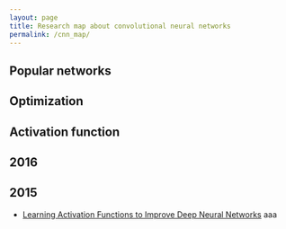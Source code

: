 ```yaml
---
layout: page
title: Research map about convolutional neural networks
permalink: /cnn_map/
---
```


## Popular networks


## Optimization


## Activation function
**2016**
---------------------------

**2015**
---------------------------
* [Learning Activation Functions to Improve Deep Neural Networks](http://arxiv.org/abs/1412.6830)
aaa
